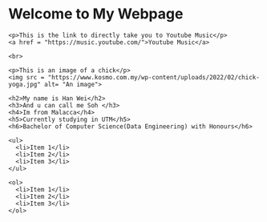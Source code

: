 <!DOCTYPE html>
<html>
  <head>
    <title>This is my webpage</title>
  </head>

  <body>
    <h1>Welcome to My Webpage</h1>

    <p>This is the link to directly take you to Youtube Music</p>
    <a href = "https://music.youtube.com/">Youtube Music</a>

    <br>

    <p>This is an image of a chick</p>
    <img src = "https://www.kosmo.com.my/wp-content/uploads/2022/02/chick-yoga.jpg" alt= "An image">

    <h2>My name is Han Wei</h2>
    <h3>And u can call me Soh </h3>
    <h4>Im from Malacca</h4>
    <h5>Currently studying in UTM</h5>
    <h6>Bachelor of Computer Science(Data Engineering) with Honours</h6>

    <ul>
      <li>Item 1</li>
      <li>Item 2</li>
      <li>Item 3</li>
    </ul>

    <ol>
      <li>Item 1</li>
      <li>Item 2</li>
      <li>Item 3</li>
    </ol>
  </body>
</html>
